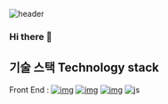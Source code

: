 ![header](https://capsule-render.vercel.app/api?type=wave&color=auto&height=300&section=header&text=IAM%20HEOJIYOON&fontSize=90)
### Hi there 👋
## 기술 스택 Technology stack

Front End : [![img](https://camo.githubusercontent.com/5a7100155d1a7b75357a90e8810530b21c8723c59f2976d0dafc7950205336d7/68747470733a2f2f696d672e736869656c64732e696f2f62616467652f68746d6c352d4533344632363f7374796c653d666f722d7468652d6261646765266c6f676f3d68746d6c35266c6f676f436f6c6f723d7768697465)](https://camo.githubusercontent.com/5a7100155d1a7b75357a90e8810530b21c8723c59f2976d0dafc7950205336d7/68747470733a2f2f696d672e736869656c64732e696f2f62616467652f68746d6c352d4533344632363f7374796c653d666f722d7468652d6261646765266c6f676f3d68746d6c35266c6f676f436f6c6f723d7768697465) [![img](https://camo.githubusercontent.com/d1a61dccdba51c4d1ff3306fe00404de9162915d282bade8ef91b992f84ebd35/68747470733a2f2f696d672e736869656c64732e696f2f62616467652f6373732d3135373242363f7374796c653d666f722d7468652d6261646765266c6f676f3d63737333266c6f676f436f6c6f723d7768697465)](https://camo.githubusercontent.com/d1a61dccdba51c4d1ff3306fe00404de9162915d282bade8ef91b992f84ebd35/68747470733a2f2f696d672e736869656c64732e696f2f62616467652f6373732d3135373242363f7374796c653d666f722d7468652d6261646765266c6f676f3d63737333266c6f676f436f6c6f723d7768697465) [![img](https://camo.githubusercontent.com/d147c6135f0f61373ceeae9035902f4c70578cb7bebacbf9a629bbfa0c035b0c/68747470733a2f2f696d672e736869656c64732e696f2f62616467652f6a6176617363726970742d4637444631453f7374796c653d666f722d7468652d6261646765266c6f676f3d6a617661736372697074266c6f676f436f6c6f723d626c61636b)](https://camo.githubusercontent.com/d147c6135f0f61373ceeae9035902f4c70578cb7bebacbf9a629bbfa0c035b0c/68747470733a2f2f696d672e736869656c64732e696f2f62616467652f6a6176617363726970742d4637444631453f7374796c653d666f722d7468652d6261646765266c6f676f3d6a617661736372697074266c6f676f436f6c6f723d626c61636b)
![js](https://img.shields.io/badge/JavaScript-F7DF1E?style=for-the-badge&logo=JavaScript&logoColor=white)



<!--
**Heojiyoon/heojiyoon** is a ✨ _special_ ✨ repository because its `README.md` (this file) appears on your GitHub profile.

Here are some ideas to get you started:

- 🔭 I’m currently working on ...
- 🌱 I’m currently learning ...
- 👯 I’m looking to collaborate on ...
- 🤔 I’m looking for help with ...
- 💬 Ask me about ...
- 📫 How to reach me: ...
- 😄 Pronouns: ...
- ⚡ Fun fact: ...
-->
